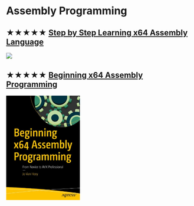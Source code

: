 # Assembly Programming

## ★★★★★ [Step by Step Learning x64 Assembly Language](resources/9781394155255.md)
[<img src="covers/9781394155255.jpg" width="200"/>](resources/9781394155255.md)

## ★★★★★ [Beginning x64 Assembly Programming](resources/9781484250761.md)
[<img src="covers/9781484250761.jpg" width="200"/>](resources/9781484250761.md)

